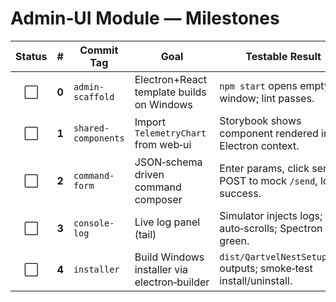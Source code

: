 # Admin‑UI Module — Milestones

| Status |   #   | Commit Tag          | Goal                                         | Testable Result                                                    |
| :----: | :---: | ------------------- | -------------------------------------------- | ------------------------------------------------------------------ |
|   ⬜️   | **0** | `admin-scaffold`    | Electron+React template builds on Windows    | `npm start` opens empty window; lint passes.                       |
|   ⬜️   | **1** | `shared-components` | Import `TelemetryChart` from web‑ui          | Storybook shows component rendered in Electron context.            |
|   ⬜️   | **2** | `command-form`      | JSON‑schema driven command composer          | Enter params, click send → POST to mock `/send`, log success.      |
|   ⬜️   | **3** | `console-log`       | Live log panel (tail)                        | Simulator injects logs; UI auto‑scrolls; Spectron test green.      |
|   ⬜️   | **4** | `installer`         | Build Windows installer via electron‑builder | `dist/QartvelNestSetup.exe` outputs; smoke‑test install/uninstall. |
